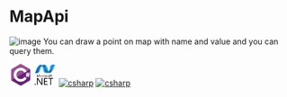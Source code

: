 # MapApi
![image](https://user-images.githubusercontent.com/72551126/211198192-aacc3c99-bf2a-4121-8ad1-0eb33f0b3818.png)
You can draw a point on map with name and value and you can query them.

<a href="https://www.w3schools.com/cs/index.php" rel="nofollow"> <img src="https://raw.githubusercontent.com/devicons/devicon/master/icons/csharp/csharp-original.svg" alt="csharp" width="40" height="40" style="max-width: 100%;"></a>
<a href="https://dotnet.microsoft.com/en-us/" rel="nofollow"> <img src="https://raw.githubusercontent.com/devicons/devicon/master/icons/dot-net/dot-net-original-wordmark.svg" alt="csharp" width="40" height="40" style="max-width: 100%;"></a>
<a href="https://www.javascript.com/" rel="nofollow"> <img src="https://user-images.githubusercontent.com/25181517/117447155-6a868a00-af3d-11eb-9cfe-245df15c9f3f.png" alt="csharp" width="40" height="40" style="max-width: 100%;"></a>
<a href="https://openlayers.org/" rel="nofollow"> <img src="https://user-images.githubusercontent.com/72551126/211200225-2c0ef133-4f93-4479-9840-25479dd4e5cc.png" alt="csharp" width="40" height="40" style="max-width: 100%;"></a>

